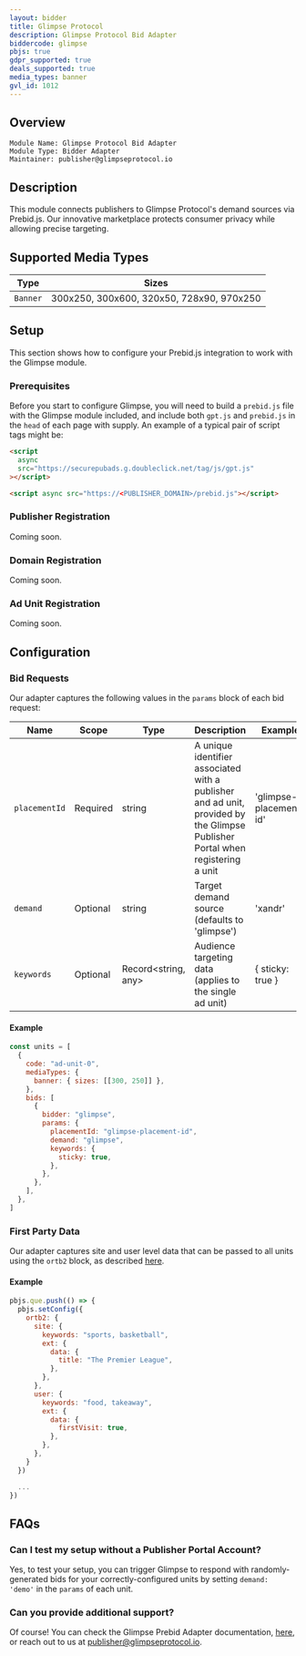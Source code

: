 ```yaml
---
layout: bidder
title: Glimpse Protocol
description: Glimpse Protocol Bid Adapter
biddercode: glimpse
pbjs: true
gdpr_supported: true
deals_supported: true
media_types: banner
gvl_id: 1012
---
```


## Overview

```
Module Name: Glimpse Protocol Bid Adapter
Module Type: Bidder Adapter
Maintainer: publisher@glimpseprotocol.io
```

## Description

This module connects publishers to Glimpse Protocol's demand sources via Prebid.js. Our innovative marketplace protects consumer privacy while allowing precise targeting.

## Supported Media Types

| Type     | Sizes                                     |
| -------- | ----------------------------------------- |
| `Banner` | 300x250, 300x600, 320x50, 728x90, 970x250 |

## Setup

This section shows how to configure your Prebid.js integration to work with the Glimpse module.

### Prerequisites

Before you start to configure Glimpse, you will need to build a `prebid.js` file with the Glimpse module included, and include both `gpt.js` and `prebid.js` in the `head` of each page with supply. An example of a typical pair of script tags might be:

```html
<script
  async
  src="https://securepubads.g.doubleclick.net/tag/js/gpt.js"
></script>

<script async src="https://<PUBLISHER_DOMAIN>/prebid.js"></script>
```

### Publisher Registration

Coming soon.

### Domain Registration

Coming soon.

### Ad Unit Registration

Coming soon.

## Configuration

### Bid Requests

Our adapter captures the following values in the `params` block of each bid request:

| Name          | Scope    | Type                | Description                                                                                                                   | Example                |
| ------------- | -------- | ------------------- | ----------------------------------------------------------------------------------------------------------------------------- | ---------------------- |
| `placementId` | Required | string              | A unique identifier associated with a publisher and ad unit, provided by the Glimpse Publisher Portal when registering a unit | 'glimpse-placement-id' |
| `demand`      | Optional | string              | Target demand source (defaults to 'glimpse')                                                                                  | 'xandr'                |
| `keywords`    | Optional | Record<string, any> | Audience targeting data (applies to the single ad unit)                                                                       | { sticky: true }       |

#### Example

```javascript
const units = [
  {
    code: "ad-unit-0",
    mediaTypes: {
      banner: { sizes: [[300, 250]] },
    },
    bids: [
      {
        bidder: "glimpse",
        params: {
          placementId: "glimpse-placement-id",
          demand: "glimpse",
          keywords: {
            sticky: true,
          },
        },
      },
    ],
  },
]
```

### First Party Data

Our adapter captures site and user level data that can be passed to all units using the `ortb2` block, as described [here](https://docs.prebid.org/features/firstPartyData.html).

#### Example

```javascript
pbjs.que.push(() => {
  pbjs.setConfig({
    ortb2: {
      site: {
        keywords: "sports, basketball",
        ext: {
          data: {
            title: "The Premier League",
          },
        },
      },
      user: {
        keywords: "food, takeaway",
        ext: {
          data: {
            firstVisit: true,
          },
        },
      },
    }
  })

  ...
})
```

## FAQs

### Can I test my setup without a Publisher Portal Account?

Yes, to test your setup, you can trigger Glimpse to respond with randomly-generated bids for your correctly-configured units by setting `demand: 'demo'` in the `params` of each unit.

### Can you provide additional support?

Of course! You can check the Glimpse Prebid Adapter documentation, [here](https://docs.glimpseportal.io/en/latest/), or reach out to us at [publisher@glimpseprotocol.io](mailto:publisher@glimpseprotocol.io).
